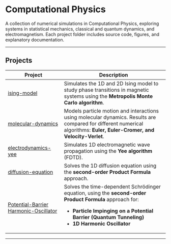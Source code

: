 # Computational Physics

A collection of numerical simulations in Computational Physics, exploring systems in statistical mechanics, classical and quantum dynamics, and electromagnetism. Each project folder includes source code, figures, and explanatory documentation.

---

## Projects

| Project | Description |
|--------|-------------|
| [ising-model](./Ising-Model) | Simulates the 1D and 2D Ising model to study phase transitions in magnetic systems using the **Metropolis Monte Carlo algorithm**. |
| [molecular-dynamics](./Molecular-Dynamics) | Models particle motion and interactions using molecular dynamics. Results are compared for different numerical algorithms: **Euler, Euler-Cromer, and Velocity-Verlet**. |
| [electrodynamics-yee](./Electrodynamics) | Simulates 1D electromagnetic wave propagation using the **Yee algorithm** (FDTD). |
| [diffusion-equation](./Diffusion-Equation) | Solves the 1D diffusion equation using the **second-order Product Formula** approach. |
| [Potential-Barrier](./Quantum-Potential-Barrier) [Harmonic-Oscillator](./Quantum-Harmonic-Oscillator) | Solves the time-dependent Schrödinger equation, using the **second-order Product Formula** approach for:<ul><li>**Particle Impinging on a Potential Barrier (Quantum Tunneling)**</li><li>**1D Harmonic Oscillator**</li></ul> |

---
